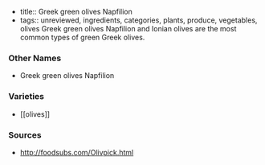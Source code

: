 - title:: Greek green olives Napfilion
- tags:: unreviewed, ingredients, categories, plants, produce, vegetables, olives
Greek green olives Napfilion and Ionian olives are the most common types of green Greek olives.

### Other Names

* Greek green olives Napfilion

### Varieties

* [[olives]]

### Sources
* http://foodsubs.com/Olivpick.html
